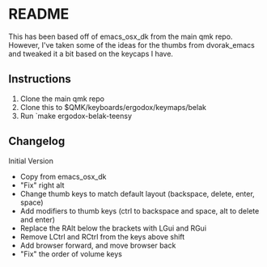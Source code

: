 # README

This has been based off of emacs\_osx\_dk from the main qmk repo. However, I've
taken some of the ideas for the thumbs from dvorak\_emacs and tweaked it a bit
based on the keycaps I have.

## Instructions

1. Clone the main qmk repo
2. Clone this to $QMK/keyboards/ergodox/keymaps/belak
3. Run `make ergodox-belak-teensy

## Changelog

Initial Version

* Copy from emacs\_osx\_dk
* "Fix" right alt
* Change thumb keys to match default layout (backspace, delete, enter, space)
* Add modifiers to thumb keys (ctrl to backspace and space, alt to delete and
  enter)
* Replace the RAlt below the brackets with LGui and RGui
* Remove LCtrl and RCtrl from the keys above shift
* Add browser forward, and move browser back
* "Fix" the order of volume keys
